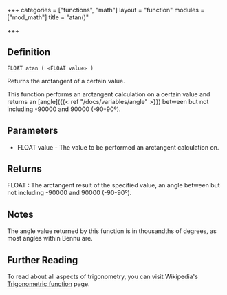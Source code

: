 +++
categories = ["functions", "math"]
layout = "function"
modules = ["mod_math"]
title = "atan()"

+++

## Definition

    FLOAT atan ( <FLOAT value> )

Returns the arctangent of a certain value.

This function performs an arctangent calculation on a certain value and returns an [angle]({{< ref "/docs/variables/angle" >}}) between but not including -90000 and 90000 (-90-90º).

## Parameters

- FLOAT value - The value to be performed an arctangent calculation on.

## Returns

FLOAT : The arctangent result of the specified value, an angle between but not including -90000 and 90000 (-90-90º).

## Notes

The angle value returned by this function is in thousandths of degrees, as most angles within Bennu are.

## Further Reading

To read about all aspects of trigonometry, you can visit Wikipedia's [Trigonometric function](https://en.wikipedia.org/wiki/Trigonometric_functions) page.
